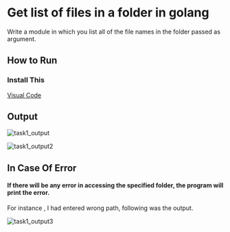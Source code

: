 # Get list of files in a folder in golang
Write a module in which you list all of the file names in the folder passed as argument.

## How to Run
### Install This
[Visual Code](https://code.visualstudio.com/download)

## Output 

![task1_output](https://user-images.githubusercontent.com/88362552/129667260-8db9c201-22fb-470c-b40f-f1e9d2853243.PNG)

![task1_output2](https://user-images.githubusercontent.com/88362552/129667285-bc3035a1-a65b-4333-abe2-ae64d8c57b21.PNG)

## In Case Of Error

#### If there will be any error in accessing the specified folder, the program will print the error.
For instance , I had entered wrong path, following was the output.

![task1_output3](https://user-images.githubusercontent.com/88362552/129667350-336ea68a-f6f8-417f-bf1a-8f1a8c77bf36.PNG)
